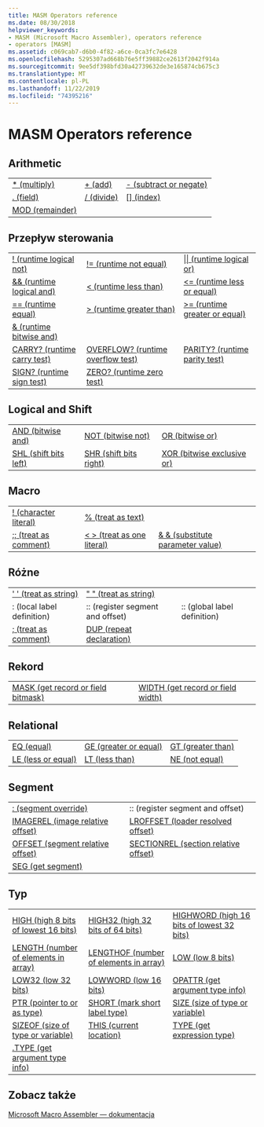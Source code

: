```yaml
---
title: MASM Operators reference
ms.date: 08/30/2018
helpviewer_keywords:
- MASM (Microsoft Macro Assembler), operators reference
- operators [MASM]
ms.assetid: c069cab7-d6b0-4f82-a6ce-0ca3fc7e6428
ms.openlocfilehash: 5295307ad668b76e5ff39882ce2613f2042f914a
ms.sourcegitcommit: 9ee5df398bfd30a42739632de3e165874cb675c3
ms.translationtype: MT
ms.contentlocale: pl-PL
ms.lasthandoff: 11/22/2019
ms.locfileid: "74395216"
---
```

# <a name="masm-operators-reference"></a>MASM Operators reference

## <a name="arithmetic"></a>Arithmetic

||||
|-|-|-|
|[* (multiply)](operator-multiply.md)|[+ (add)](operator-add.md)|[- (subtract or negate)](operator-subtract-2.md)|
|[. (field)](operator-dot.md)|[/ (divide)](operator-subtract-1.md)|[&#91;&#93; (index)](operator-brackets.md)|
|[MOD (remainder)](operator-mod.md)|||

## <a name="control-flow"></a>Przepływ sterowania

||||
|-|-|-|
|[\! (runtime logical not)](operator-logical-not-masm-run-time.md)|[\!= (runtime not equal)](operator-not-equal-masm.md)|[&#124;&#124; (runtime logical or)](operator-logical-or.md)|
|[&& (runtime logical and)](operator-logical-and-masm-run-time.md)|[< (runtime less than)](operator-less-than-masm-run-time.md)|[\<= (runtime less or equal)](operator-less-or-equal-masm-run-time.md)|
|[== (runtime equal)](operator-equal-masm-run-time.md)|[> (runtime greater than)](operator-greater-than-masm-run-time.md)|[>= (runtime greater or equal)](operator-greater-or-equal-masm-run-time.md)|
|[& (runtime bitwise and)](operator-bitwise-and.md)|||
|[CARRY? (runtime carry test)](operator-carry-q.md)|[OVERFLOW? (runtime overflow test)](operator-overflow-q.md)|[PARITY? (runtime parity test)](operator-parity-q.md)|
|[SIGN? (runtime sign test)](operator-sign-q.md)|[ZERO? (runtime zero test)](operator-zero-q.md)||

## <a name="logical-and-shift"></a>Logical and Shift

||||
|-|-|-|
|[AND (bitwise and)](operator-and.md)|[NOT (bitwise not)](operator-not.md)|[OR (bitwise or)](operator-or.md)|
|[SHL (shift bits left)](operator-shl.md)|[SHR (shift bits right)](operator-shr.md)|[XOR (bitwise exclusive or)](operator-xor.md)|

## <a name="macro"></a>Macro

||||
|-|-|-|
|[\! (character literal)](operator-logical-not-masm.md)|[% (treat as text)](operator-percent.md)||
|[;; (treat as comment)](operator-semicolons.md)|[&lt; &gt; (treat as one literal)](operator-literal.md)|[& & (substitute parameter value)](operator-logical-and-masm.md)|

## <a name="miscellaneous"></a>Różne

||||
|-|-|-|
|[' ' (treat as string)](operator-single-quote.md)|[" " (treat as string)](operator-double-quote.md)||
|: (local label definition)|:: (register segment and offset)|:: (global label definition)|
|[; (treat as comment)](operator-semicolon.md)|[DUP (repeat declaration)](operator-dup.md)||

## <a name="record"></a>Rekord

|||
|-|-|
|[MASK (get record or field bitmask)](operator-mask.md)|[WIDTH (get record or field width)](operator-width.md)|

## <a name="relational"></a>Relational

||||
|-|-|-|
|[EQ (equal)](operator-eq.md)|[GE (greater or equal)](operator-ge.md)|[GT (greater than)](operator-gt.md)|
|[LE (less or equal)](operator-le.md)|[LT (less than)](operator-lt.md)|[NE (not equal)](operator-ne.md)|

## <a name="segment"></a>Segment

|||
|-|-|
|[: (segment override)](operator-colon.md)|:: (register segment and offset)|
|[IMAGEREL (image relative offset)](operator-imagerel.md)|[LROFFSET (loader resolved offset)](operator-lroffset.md)|
|[OFFSET (segment relative offset)](operator-offset.md)|[SECTIONREL (section relative offset)](operator-sectionrel.md)|
|[SEG (get segment)](operator-seg.md)||

## <a name="type"></a>Typ

||||
|-|-|-|
|[HIGH (high 8 bits of lowest 16 bits)](operator-high.md)|[HIGH32 (high 32 bits of 64 bits)](operator-high32.md)|[HIGHWORD (high 16 bits of lowest 32 bits)](operator-highword.md)|
|[LENGTH (number of elements in array)](operator-length.md)|[LENGTHOF (number of elements in array)](operator-lengthof.md)|[LOW (low 8 bits)](operator-low.md)|
|[LOW32 (low 32 bits)](operator-low32.md)|[LOWWORD (low 16 bits)](operator-lowword.md)|[OPATTR (get argument type info)](operator-opattr.md)|
|[PTR (pointer to or as type)](operator-ptr.md)|[SHORT (mark short label type)](operator-short.md)|[SIZE (size of type or variable)](operator-size.md)|
|[SIZEOF (size of type or variable)](operator-sizeof.md)|[THIS (current location)](operator-this.md)|[TYPE (get expression type)](operator-type.md)|
|[.TYPE (get argument type info)](operator-dot-type.md)|||

## <a name="see-also"></a>Zobacz także

[Microsoft Macro Assembler — dokumentacja](microsoft-macro-assembler-reference.md)<br/>
